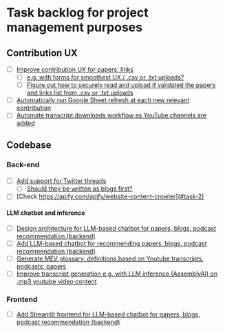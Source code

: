 # Task backlog for project management purposes 
## Contribution UX
- [ ] [Improve contribution UX for papers, links](#task-1)
    - [ ] [e.g. with forms for smoothest UX / .csv or .txt uploads?](#task-1)
    - [ ] [Figure out how to securely read and upload if validated the papers and links list from .csv or .txt uploads](#task-1)
- [ ] [Automatically run Google Sheet refresh at each new relevant contribution](#task-1) 
- [ ] [Automate transcript downloads workflow as YouTube channels are added](#task-1)

## Codebase

### Back-end
####
- [ ] [Add support for Twitter threads](#task-2)
  - [ ] [Should they be written as blogs first?](#task-2)
- [ ] [Check https://apify.com/apify/website-content-crowler](#task-2)
#### LLM chatbot and inference
- [ ] [Design architecture for LLM-based chatbot for papers, blogs, podcast recommendation (backend)](#task-2)
- [ ] [Add LLM-based chatbot for recommending papers, blogs, podcast recommendation (backend)](#task-3)
- [ ] [Generate MEV glossary, definitions based on Youtube transcripts, podcasts, papers](#task-6)
- [ ] [Improve transcript generation e.g. with LLM inference (AssemblyAI) on .mp3 youtube video content](#task-5)

### Frontend
- [ ] [Add Streamlit frontend for LLM-based chatbot for papers, blogs, podcast recommendation (backend)](#task-4)

